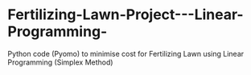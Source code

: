 # Fertilizing-Lawn-Project---Linear-Programming-
Python code (Pyomo) to minimise cost for Fertilizing Lawn using Linear Programming (Simplex Method) 
